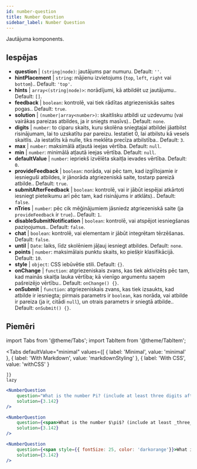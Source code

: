 ```yaml
---
id: number-question 
title: Number Question
sidebar_label: Number Question
---
```


Jautājuma komponents.

## Iespējas

* __question__ | `(string|node)`: jautājums par numuru. Default: `''`.
* __hintPlacement__ | `string`: mājienu izvietojums (`top`, `left`, `right` vai `bottom`).. Default: `'top'`.
* __hints__ | `array<(string|node)>`: norādījumi, kā atbildēt uz jautājumu.. Default: `[]`.
* __feedback__ | `boolean`: kontrolē, vai tiek rādītas atgriezeniskās saites pogas.. Default: `true`.
* __solution__ | `(number|array<number>)`: skaitlisku atbildi uz uzdevumu (vai vairākas pareizas atbildes, ja ir sniegts masīvs).. Default: `none`.
* __digits__ | `number`: to ciparu skaits, kuru skolēna sniegtajai atbildei jāatbilst risinājumam, lai to uzskatītu par pareizu. Iestatiet 0, lai atbilstu kā vesels skaitlis. Ja iestatīts kā nulle, tiks meklēta precīza atbilstība.. Default: `3`.
* __max__ | `number`: maksimālā atļautā ieejas vērtība. Default: `null`.
* __min__ | `number`: minimālā atļautā ieejas vērtība. Default: `null`.
* __defaultValue__ | `number`: iepriekš izvēlēta skaitļa ievades vērtība. Default: `0`.
* __provideFeedback__ | `boolean`: norāda, vai pēc tam, kad izglītojamie ir iesnieguši atbildes, ir jānorāda atgriezeniskā saite, tostarp pareizā atbilde.. Default: `true`.
* __submitAfterFeedback__ | `boolean`: kontrolē, vai ir jābūt iespējai atkārtoti iesniegt pieteikumu arī pēc tam, kad risinājums ir atklāts).. Default: `false`.
* __nTries__ | `number`: pēc cik mēģinājumiem jāsniedz atgriezeniskā saite (ja `provideFeedback` ir `true`).. Default: `1`.
* __disableSubmitNotification__ | `boolean`: kontrolē, vai atspējot iesniegšanas paziņojumus.. Default: `false`.
* __chat__ | `boolean`: kontrolē, vai elementam ir jābūt integrētam tērzēšanas. Default: `false`.
* __until__ | `Date`: laiks, līdz skolēniem jāļauj iesniegt atbildes. Default: `none`.
* __points__ | `number`: maksimālais punktu skaits, ko piešķir klasifikācijā. Default: `10`.
* __style__ | `object`: CSS iebūvētie stili. Default: `{}`.
* __onChange__ | `function`: atgriezeniskais zvans, kas tiek aktivizēts pēc tam, kad mainās skaitļa lauka vērtība; kā vienīgo argumentu saņem pašreizējo vērtību.. Default: `onChange() {}`.
* __onSubmit__ | `function`: atgriezeniskais zvans, kas tiek izsaukts, kad atbilde ir iesniegta; pirmais parametrs ir `boolean`, kas norāda, vai atbilde ir pareiza (ja ir, citādi `null`), un otrais parametrs ir sniegtā atbilde.. Default: `onSubmit() {}`.


## Piemēri

import Tabs from '@theme/Tabs';
import TabItem from '@theme/TabItem';

<Tabs
    defaultValue="minimal"
    values={[
        { label: 'Minimal', value: 'minimal' },
        { label: 'With Markdown', value: 'markdownStyling' },
        { label: 'With CSS', value: 'withCSS' }
        
    ]}
    lazy
>

<TabItem value="minimal">

```jsx live
<NumberQuestion
    question="What is the number Pi? (include at least three digits after the decimal point)"
    solution={3.142}
/>
```
</TabItem>

<TabItem value="markdownStyling">

```jsx live
<NumberQuestion
    question={<span>What is the number $\pi$? (include at least _three_ digits after the decimal point)</span>}
    solution={3.142}
/>
```
</TabItem>

<TabItem value="withCSS">

```jsx live
<NumberQuestion
    question={<span style={{ fontSize: 25, color: 'darkorange'}}>What is the number PI - three digits after the period</span>}
    solution={3.142}
/>
```
</TabItem>

</Tabs>
